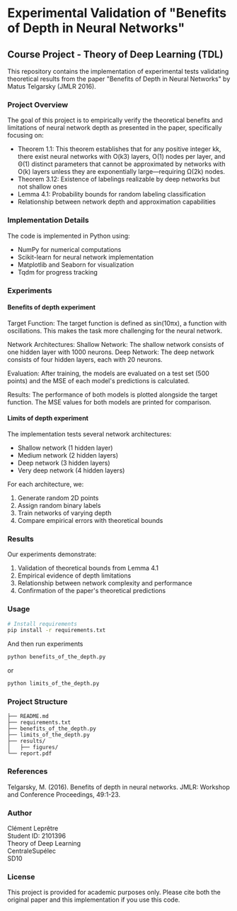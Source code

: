 # Experimental Validation of "Benefits of Depth in Neural Networks"

## Course Project - Theory of Deep Learning (TDL)
This repository contains the implementation of experimental tests validating theoretical results from the paper "Benefits of Depth in Neural Networks" by Matus Telgarsky (JMLR 2016).

### Project Overview
The goal of this project is to empirically verify the theoretical benefits and limitations of neural network depth as presented in the paper, specifically focusing on:
- Theorem 1.1: This theorem establishes that for any positive integer kk, there exist neural networks with O(k3) layers, O(1) nodes per layer, and Θ(1) distinct parameters that cannot be approximated by networks with O(k) layers unless they are exponentially large—requiring Ω(2k) nodes. 
- Theorem 3.12: Existence of labelings realizable by deep networks but not shallow ones
- Lemma 4.1: Probability bounds for random labeling classification
- Relationship between network depth and approximation capabilities

### Implementation Details
The code is implemented in Python using:
- NumPy for numerical computations
- Scikit-learn for neural network implementation
- Matplotlib and Seaborn for visualization
- Tqdm for progress tracking


### Experiments

#### Benefits of depth experiment
Target Function: The target function is defined as sin(10πx), a function with oscillations. This makes the task more challenging for the neural network.

Network Architectures:
    Shallow Network: The shallow network consists of one hidden layer with 1000 neurons.
    Deep Network: The deep network consists of four hidden layers, each with 20 neurons.


Evaluation: After training, the models are evaluated on a test set (500 points) and the MSE of each model's predictions is calculated.

Results: The performance of both models is plotted alongside the target function. The MSE values for both models are printed for comparison.

#### Limits of depth experiment

The implementation tests several network architectures:
- Shallow network (1 hidden layer)
- Medium network (2 hidden layers)
- Deep network (3 hidden layers)
- Very deep network (4 hidden layers)

For each architecture, we:
1. Generate random 2D points
2. Assign random binary labels
3. Train networks of varying depth
4. Compare empirical errors with theoretical bounds

### Results
Our experiments demonstrate:
1. Validation of theoretical bounds from Lemma 4.1
2. Empirical evidence of depth limitations
3. Relationship between network complexity and performance
4. Confirmation of the paper's theoretical predictions

### Usage
```bash
# Install requirements
pip install -r requirements.txt
```
And then run experiments
```bash
python benefits_of_the_depth.py
```
or
```bash
python limits_of_the_depth.py
```

### Project Structure
```
├── README.md
├── requirements.txt
├── benefits_of_the_depth.py
├── limits_of_the_depth.py
├── results/
│   ├── figures/
└── report.pdf
```

### References
Telgarsky, M. (2016). Benefits of depth in neural networks. JMLR: Workshop and Conference Proceedings, 49:1-23.

### Author  
Clément Leprêtre  
Student ID: 2101396  
Theory of Deep Learning  
CentraleSupélec  
SD10

### License
This project is provided for academic purposes only. Please cite both the original paper and this implementation if you use this code.